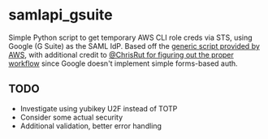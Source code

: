 # samlapi_gsuite  

Simple Python script to get temporary AWS CLI role creds via STS, using Google (G Suite) as the SAML IdP.  Based off the [generic script provided by AWS](https://aws.amazon.com/blogs/security/how-to-implement-a-general-solution-for-federated-apicli-access-using-saml-2-0/), with additional credit to [@ChrisRut for figuring out the proper workflow](https://github.com/jspc/alky/issues/1#issuecomment-288125555) since Google doesn't implement simple forms-based auth. 

## TODO
+ Investigate using yubikey U2F instead of TOTP 
+ Consider some actual security
+ Additional validation, better error handling
